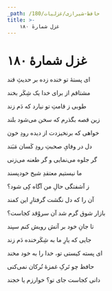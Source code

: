 ```yaml
---
_path: /حافظ-شیرازی/غزلیات/180
title: >-
    غزل شمارهٔ ۱۸۰
---
```

# غزل شمارهٔ ۱۸۰

<div class="b" id="bn1"><div class="m1"><p>ای پستهٔ تو خنده زده بر حدیثِ قند</p></div>
<div class="m2"><p>مشتاقم از برای خدا یک شِکَر بخند</p></div></div>
<div class="b" id="bn2"><div class="m1"><p>طوبی ز قامتِ تو نیارد که دَم زند</p></div>
<div class="m2"><p>زین قصه بگذرم که سخن می‌شود بلند</p></div></div>
<div class="b" id="bn3"><div class="m1"><p>خواهی که برنخیزدت از دیده رودِ خون</p></div>
<div class="m2"><p>دل در وفایِ صحبتِ رودِ کَسان مَبَند</p></div></div>
<div class="b" id="bn4"><div class="m1"><p>گر جلوه می‌نمایی و گر طعنه می‌زنی</p></div>
<div class="m2"><p>ما نیستیم معتقدِ شیخ خودپسند</p></div></div>
<div class="b" id="bn5"><div class="m1"><p>ز آشفتگی حالِ من آگاه کِی شود؟</p></div>
<div class="m2"><p>آن را که دل نگشت گرفتارِ این کمند</p></div></div>
<div class="b" id="bn6"><div class="m1"><p>بازار شوق گرم شد آن سروْقد کجاست؟</p></div>
<div class="m2"><p>تا جانِ خود بر آتش رویش کنم سپند</p></div></div>
<div class="b" id="bn7"><div class="m1"><p>جایی که یارِ ما به شِکَرخنده دَم زند</p></div>
<div class="m2"><p>ای پسته کیستی تو، خدا را به خود مخند</p></div></div>
<div class="b" id="bn8"><div class="m1"><p>حافظ چو تَرکِ غمزهٔ تُرکان نمی‌کنی</p></div>
<div class="m2"><p>دانی کجاست جای تو؟ خوارزم یا خجند</p></div></div>
